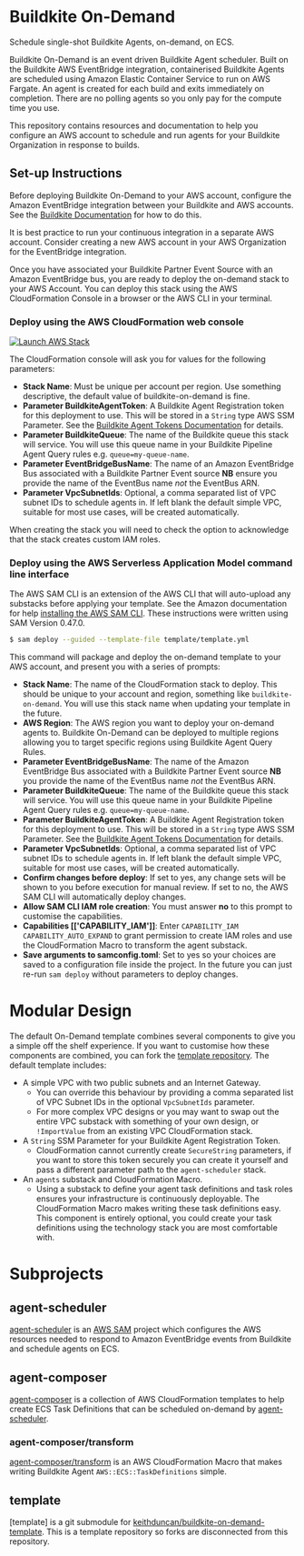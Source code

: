 # Buildkite On-Demand

Schedule single-shot Buildkite Agents, on-demand, on ECS.

Buildkite On-Demand is an event driven Buildkite Agent scheduler. Built on the
Buildkite AWS EventBridge integration, containerised Buildkite Agents are
scheduled using Amazon Elastic Container Service to run on AWS Fargate. An agent
is created for each build and exits immediately on completion. There are no
polling agents so you only pay for the compute time you use.

This repository contains resources and documentation to help you configure an
AWS account to schedule and run agents for your Buildkite Organization in
response to builds.

## Set-up Instructions

Before deploying Buildkite On-Demand to your AWS account, configure the Amazon
EventBridge integration between your Buildkite and AWS accounts. See the
[Buildkite Documentation](https://buildkite.com/docs/integrations/amazon-eventbridge)
for how to do this.

It is best practice to run your continuous integration in a separate AWS
account. Consider creating a new AWS account in your AWS Organization for the
EventBridge integration.

Once you have associated your Buildkite Partner Event Source with an Amazon
EventBridge bus, you are ready to deploy the on-demand stack to your AWS
Account. You can deploy this stack using the AWS CloudFormation Console in a
browser or the AWS CLI in your terminal.

### Deploy using the AWS CloudFormation web console

[![Launch AWS Stack](https://cdn.rawgit.com/buildkite/cloudformation-launch-stack-button-svg/master/launch-stack.svg)](https://console.aws.amazon.com/cloudformation/home#/stacks/new?stackName=buildkite-on-demand&templateURL=https://buildkite-on-demand-us-east-1.s3.amazonaws.com/on-demand/latest/template.yml)

The CloudFormation console will ask you for values for the following parameters:

* **Stack Name**: Must be unique per account per region. Use something
descriptive, the default value of buildkite-on-demand is fine.
* **Parameter BuildkiteAgentToken**: A Buildkite Agent Registration token for
this deployment to use. This will be stored in a `String` type AWS SSM
Parameter. See the
[Buildkite Agent Tokens Documentation](https://buildkite.com/docs/agent/v3/tokens)
for details.
* **Parameter BuildkiteQueue**: The name of the Buildkite queue this stack will
service. You will use this queue name in your Buildkite Pipeline Agent Query
rules e.g. `queue=my-queue-name`.
* **Parameter EventBridgeBusName**: The name of an Amazon EventBridge Bus
associated with a Buildkite Partner Event source **NB** ensure you provide the
name of the EventBus name _not_ the EventBus ARN.
* **Parameter VpcSubnetIds**: Optional, a comma separated list of VPC subnet IDs
to schedule agents in. If left blank the default simple VPC, suitable for most
use cases, will be created automatically.

When creating the stack you will need to check the option to acknowledge that
the stack creates custom IAM roles.

### Deploy using the AWS Serverless Application Model command line interface

The AWS SAM CLI is an extension of the AWS CLI that will auto-upload any
substacks before applying your template. See the Amazon documentation for help
[installing the AWS SAM CLI](https://docs.aws.amazon.com/serverless-application-model/latest/developerguide/serverless-sam-cli-install.html). These instructions were
written using SAM Version 0.47.0.

```bash
$ sam deploy --guided --template-file template/template.yml
```

This command will package and deploy the on-demand template to your AWS account,
and present you with a series of prompts:

* **Stack Name**: The name of the CloudFormation stack to deploy. This should
be unique to your account and region, something like
`buildkite-on-demand`. You will use this stack name when updating your template
in the future.
* **AWS Region**: The AWS region you want to deploy your on-demand agents to. Buildkite On-Demand can be deployed to multiple regions allowing you to target specific
regions using Buildkite Agent Query Rules.
* **Parameter EventBridgeBusName**: The name of the Amazon EventBridge Bus
associated with a Buildkite Partner Event source **NB** you provide the name of
the EventBus name _not_ the EventBus ARN.
* **Parameter BuildkiteQueue**: The name of the Buildkite queue this stack will
service. You will use this queue name in your Buildkite Pipeline Agent Query
rules e.g. `queue=my-queue-name`.
* **Parameter BuildkiteAgentToken**: A Buildkite Agent Registration token for
this deployment to use. This will be stored in a `String` type AWS SSM
Parameter. See the
[Buildkite Agent Tokens Documentation](https://buildkite.com/docs/agent/v3/tokens)
for details.
* **Parameter VpcSubnetIds**: Optional, a comma separated list of VPC subnet IDs
to schedule agents in. If left blank the default simple VPC, suitable for most
use cases, will be created automatically.
* **Confirm changes before deploy**: If set to yes, any change sets will be
shown to you before execution for manual review. If set to no, the AWS SAM CLI
will automatically deploy changes.
* **Allow SAM CLI IAM role creation**: You must answer **no** to this prompt to
customise the capabilities.
* **Capabilities [['CAPABILITY_IAM']]**: Enter
`CAPABILITY_IAM CAPABILITY_AUTO_EXPAND` to grant permission to create IAM roles
and use the CloudFormation Macro to transform the agent substack.
* **Save arguments to samconfig.toml**: Set to yes so your choices are saved to
a configuration file inside the project. In the future you can just re-run
`sam deploy` without parameters to deploy changes.

# Modular Design

The default On-Demand template combines several components to give you a simple
off the shelf experience. If you want to customise how these components are
combined, you can fork the [template repository](https://github.com/keithduncan/buildkite-on-demand-template). The default template includes:

- A simple VPC with two public subnets and an Internet Gateway.
	- You can override this behaviour by providing a comma separated list of
	VPC Subnet IDs in the optional `VpcSubnetIds` parameter.
	- For more complex VPC designs or you may want to swap out the entire VPC
	substack with something of your own design, or `!ImportValue` from an
	existing VPC CloudFormation stack.
- A `String` SSM Parameter for your Buildkite Agent Registration Token.
	- CloudFormation cannot currently create `SecureString` parameters, if you
	want to store this token securely you can create it yourself and pass a
	different parameter path to the `agent-scheduler` stack.
- An `agents` substack and CloudFormation Macro.
	- Using a substack to define your agent task definitions and task roles
	ensures your infrastructure is continuously deployable. The CloudFormation
	Macro makes writing these task definitions easy. This component is
	entirely optional, you could create your task definitions using the
	technology stack you are most comfortable with.

# Subprojects

## agent-scheduler

[agent-scheduler](agent-scheduler) is an [AWS SAM](https://aws.amazon.com/serverless/sam/)
project which configures the AWS resources needed to respond to Amazon
EventBridge events from Buildkite and schedule agents on ECS.

## agent-composer

[agent-composer](agent-composer) is a collection of AWS CloudFormation templates
to help create ECS Task Definitions that can be scheduled on-demand by
[agent-scheduler](#agent-scheduler).

### agent-composer/transform

[agent-composer/transform](agent-composer/transform) is an AWS CloudFormation
Macro that makes writing Buildkite Agent `AWS::ECS::TaskDefinitions` simple.

## template

[template] is a git submodule for [keithduncan/buildkite-on-demand-template](https://github.com/keithduncan/buildkite-on-demand-template).
This is a template repository so forks are disconnected from this repository.
